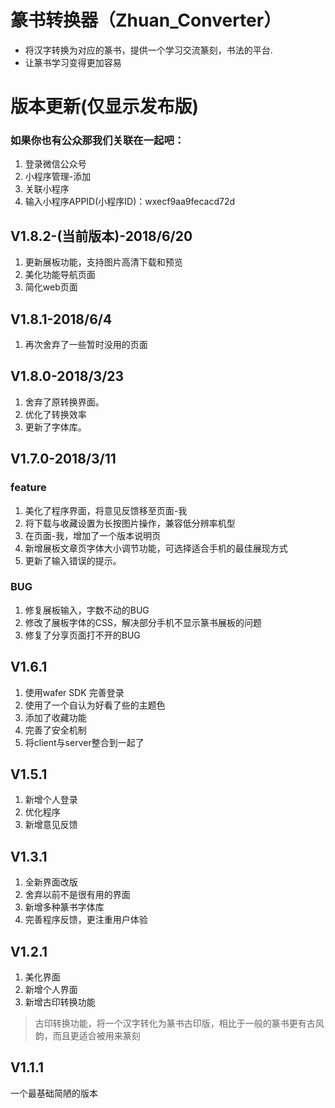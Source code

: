 # 篆书转换器（Zhuan_Converter）
- 将汉字转换为对应的篆书，提供一个学习交流篆刻，书法的平台.
- 让篆书学习变得更加容易
# 版本更新(仅显示发布版)
### 如果你也有公众那我们关联在一起吧：
1. 登录微信公众号
2. 小程序管理-添加
3. 关联小程序
4. 输入小程序APPID(小程序ID)：wxecf9aa9fecacd72d
## V1.8.2-(当前版本)-2018/6/20
1. 更新展板功能，支持图片高清下载和预览
2. 美化功能导航页面
3. 简化web页面
## V1.8.1-2018/6/4
1. 再次舍弃了一些暂时没用的页面
## V1.8.0-2018/3/23
1. 舍弃了原转换界面。
2. 优化了转换效率
3. 更新了字体库。
## V1.7.0-2018/3/11
### feature
1. 美化了程序界面，将意见反馈移至页面-我
2. 将下载与收藏设置为长按图片操作，兼容低分辨率机型
3. 在页面-我，增加了一个版本说明页
4. 新增展板文章页字体大小调节功能，可选择适合手机的最佳展现方式
5. 更新了输入错误的提示。
### BUG
1. 修复展板输入，字数不动的BUG
2. 修改了展板字体的CSS，解决部分手机不显示篆书展板的问题
3. 修复了分享页面打不开的BUG
## V1.6.1
1. 使用wafer SDK 完善登录
2. 使用了一个自认为好看了些的主题色
3. 添加了收藏功能
4. 完善了安全机制
5. 将client与server整合到一起了
## V1.5.1 
1. 新增个人登录
2. 优化程序
3. 新增意见反馈
## V1.3.1 ##
1. 全新界面改版
2. 舍弃以前不是很有用的界面
3. 新增多种篆书字体库
4. 完善程序反馈，更注重用户体验
## V1.2.1 ##
1. 美化界面
2. 新增个人界面
3. 新增古印转换功能
> 古印转换功能，将一个汉字转化为篆书古印版，相比于一般的篆书更有古风韵，而且更适合被用来篆刻
## V1.1.1
一个最基础简陋的版本